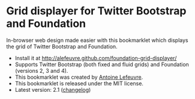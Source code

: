 # Grid displayer for Twitter Bootstrap and Foundation

In-browser web design made easier with this bookmarklet which displays the grid of Twitter Bootstrap and Foundation.

* Install it at http://alefeuvre.github.com/foundation-grid-displayer/
* Supports Twitter Bootstrap (both fixed and fluid grids) and Foundation (versions 2, 3 and 4).
* This bookmarklet was created by [Antoine Lefeuvre](http://twitter.com/jiraisurfer).
* This bookmarklet is released under the MIT license.
* Latest version: 2.1 ([changelog](/CHANGELOG.md))